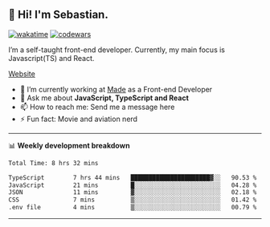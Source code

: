 ## 👋 Hi! I'm Sebastian.

[![wakatime](https://wakatime.com/badge/user/df0036c6-328a-4a39-be9b-e49417ed22a1.svg)](https://wakatime.com/@df0036c6-328a-4a39-be9b-e49417ed22a1)
[![codewars](https://www.codewars.com/users/sebavuye/badges/small)](https://www.codewars.com/users/sebavuye)

I’m a self-taught front-end developer. Currently, my main focus is Javascript(TS) and React.

[Website](https://sebastianvuye.be)

- 🔭 I’m currently working at [Made](https://made.be/) as a Front-end Developer
- 💬 Ask me about **JavaScript, TypeScript and React**
- 📫 How to reach me: Send me a message here
- ⚡ Fun fact: Movie and aviation nerd

-------

📊 **Weekly development breakdown**

<!--START_SECTION:waka-->

```txt
Total Time: 8 hrs 32 mins

TypeScript        7 hrs 44 mins   ██████████████████████▓░░   90.53 %
JavaScript        21 mins         █░░░░░░░░░░░░░░░░░░░░░░░░   04.28 %
JSON              11 mins         ▓░░░░░░░░░░░░░░░░░░░░░░░░   02.18 %
CSS               7 mins          ▒░░░░░░░░░░░░░░░░░░░░░░░░   01.42 %
.env file         4 mins          ▒░░░░░░░░░░░░░░░░░░░░░░░░   00.79 %
```

<!--END_SECTION:waka-->
-------
